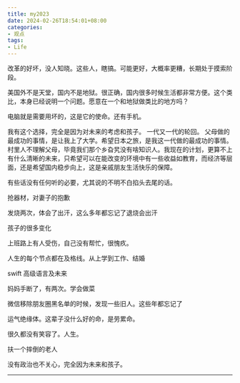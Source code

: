 ```yaml
---
title: my2023
date: 2024-02-26T18:54:01+08:00
categories:
- 观点
tags:
- Life
---
```



改革的好坏，没人知晓。这些人，瞎搞。可能更好，大概率更糟，长期处于摸索阶段。

美国外不是天堂，国内不是地狱。很正确，国内很多时候生活都非常方便。这个类比，本身已经说明一个问题。愿意在一个和地狱做类比的地方吗？

电脑就是需要用坏的，这是它的使命。还有手机。

我有这个选择，完全是因为对未来的考虑和孩子。
一代又一代的轮回。
父母做的最成功的事情，是让我上了大学。希望日本之旅，是我这一代做的最成功的事情。村里人不理解父母，毕竟我们那个乡旮旯没有啥知识人。我现在的计划，更算不上有什么清晰的未来，只希望可以在能改变的环境中有一些收益如教育，而经济等层面，还是希望国内稳步向上，这是亲戚朋友生活快乐的保障。

有些话没有任何听的必要，尤其说的不明不白掐头去尾的话。

抢器材，对妻子的抱歉

发烧两次，体会了出汗，这么多年都忘记了退烧会出汗

孩子的很多变化

上班路上有人受伤，自己没有帮忙，很愧疚。

人生的每个节点都在及格线。从上学到工作、结婚

swift 高级语言及未来

妈妈手断了，有两次。学会做菜

微信移除朋友圈黑名单的时候，发现一些旧人。这些年都忘记了

运气绝缘体。这辈子没什么好的命，是劳累命。

很久都没有笑容了。人生。

扶一个摔倒的老人

没有政治也不关心，完全因为未来和孩子。


___


